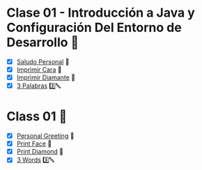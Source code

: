 # Clase 01 - Introducción a Java y Configuración Del Entorno de Desarrollo :open_file_folder:

- [x] [Saludo Personal](https://github.com/ressay1011/Proyectos/tree/main/DevSenior/Exercises/Class01/PersonalGreeting) :handshake:
- [x] [Imprimir Cara](https://github.com/ressay1011/Proyectos/tree/main/DevSenior/Exercises/Class01/PrintFace) :slightly_smiling_face:
- [x] [Imprimir Diamante](https://github.com/ressay1011/Proyectos/tree/main/DevSenior/Exercises/Class01/PrintDiamond) :large_blue_diamond:
- [x] [3 Palabras](https://github.com/ressay1011/Proyectos/tree/main/DevSenior/Exercises/Class01/3Words) :three::abc:

# Class 01 :open_file_folder:

- [x] [Personal Greeting](https://github.com/ressay1011/Proyectos/tree/main/DevSenior/Exercises/Class01/PersonalGreeting) :handshake:
- [x] [Print Face](https://github.com/ressay1011/Proyectos/tree/main/DevSenior/Exercises/Class01/PrintFace) :slightly_smiling_face:
- [x] [Print Diamond](https://github.com/ressay1011/Proyectos/tree/main/DevSenior/Exercises/Class01/PrintDiamond) :large_blue_diamond:
- [x] [3 Words](https://github.com/ressay1011/Proyectos/tree/main/DevSenior/Exercises/Class01/3Words) :three::abc: